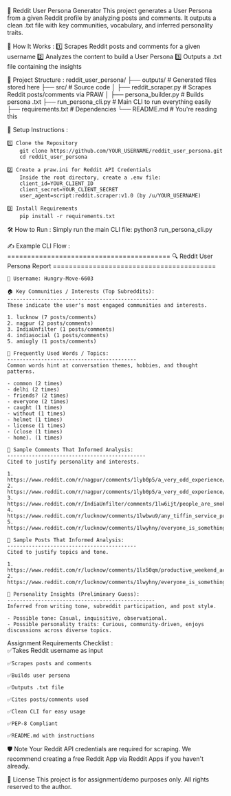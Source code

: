 📄 Reddit User Persona Generator
    This project generates a User Persona from a given Reddit profile by analyzing posts and comments.
    It outputs a clean .txt file with key communities, vocabulary, and inferred personality traits.

🚀 How It Works :
    1️⃣ Scrapes Reddit posts and comments for a given username
    2️⃣ Analyzes the content to build a User Persona
    3️⃣ Outputs a .txt file containing the insights

📂 Project Structure :
    reddit_user_persona/
    ├── outputs/               # Generated files stored here
    ├── src/                   # Source code
    │   ├── reddit_scraper.py  # Scrapes Reddit posts/comments via PRAW
    │   ├── persona_builder.py # Builds persona .txt
    ├── run_persona_cli.py     # Main CLI to run everything easily
    ├── requirements.txt       # Dependencies
    └── README.md               # You're reading this

🔧 Setup Instructions :

    1️⃣ Clone the Repository
        git clone https://github.com/YOUR_USERNAME/reddit_user_persona.git
        cd reddit_user_persona

    2️⃣ Create a praw.ini for Reddit API Credentials
        Inside the root directory, create a .env file:
        client_id=YOUR_CLIENT_ID
        client_secret=YOUR_CLIENT_SECRET
        user_agent=script:reddit.scraper:v1.0 (by /u/YOUR_USERNAME)

    3️⃣ Install Requirements
        pip install -r requirements.txt
    
🛠️ How to Run :
    Simply run the main CLI file:
    python3 run_persona_cli.py

✍️ Example CLI Flow : 
    =========================================
    🔍 Reddit User Persona Report
    =========================================

    👤 Username: Hungry-Move-6603

    🏠 Key Communities / Interests (Top Subreddits):
    -------------------------------------------------
    These indicate the user's most engaged communities and interests.

    1. lucknow (7 posts/comments)
    2. nagpur (2 posts/comments)
    3. IndiaUnfilter (1 posts/comments)
    4. indiasocial (1 posts/comments)
    5. amiugly (1 posts/comments)

    💬 Frequently Used Words / Topics:
    ------------------------------------------
    Common words hint at conversation themes, hobbies, and thought patterns.

    - common (2 times)
    - delhi (2 times)
    - friends? (2 times)
    - everyone (2 times)
    - caught (1 times)
    - without (1 times)
    - helmet (1 times)
    - license (1 times)
    - (close (1 times)
    - home). (1 times)

    🔗 Sample Comments That Informed Analysis:
    ---------------------------------------------
    Cited to justify personality and interests.

    1. https://www.reddit.com/r/nagpur/comments/1lyb0p5/a_very_odd_experience/n2ybup0/
    2. https://www.reddit.com/r/nagpur/comments/1lyb0p5/a_very_odd_experience/n2y7g0s/
    3. https://www.reddit.com/r/IndiaUnfilter/comments/1lw6ijt/people_are_smoking_hookah_in_the_middle_of_the/n2vkdpb/
    4. https://www.reddit.com/r/lucknow/comments/1lwbwu9/any_tiffin_service_providing_high_quality_food/n2kh3aq/
    5. https://www.reddit.com/r/lucknow/comments/1lwyhny/everyone_is_something_in_lko/n2ilsqh/

    🔗 Sample Posts That Informed Analysis:
    ------------------------------------------
    Cited to justify topics and tone.

    1. https://www.reddit.com/r/lucknow/comments/1lx50qm/productive_weekend_activities_in_lko/
    2. https://www.reddit.com/r/lucknow/comments/1lwyhny/everyone_is_something_in_lko/

    🧠 Personality Insights (Preliminary Guess):
    ------------------------------------------------
    Inferred from writing tone, subreddit participation, and post style.

    - Possible tone: Casual, inquisitive, observational.
    - Possible personality traits: Curious, community-driven, enjoys discussions across diverse topics.


Assignment Requirements Checklist :  
    ✅Takes Reddit username as input

    ✅Scrapes posts and comments

    ✅Builds user persona

    ✅Outputs .txt file

    ✅Cites posts/comments used

    ✅Clean CLI for easy usage

    ✅PEP-8 Compliant

    ✅README.md with instructions

🛡️ Note
Your Reddit API credentials are required for scraping.
We recommend creating a free Reddit App via Reddit Apps if you haven't already.

💼 License
This project is for assignment/demo purposes only.
All rights reserved to the author.